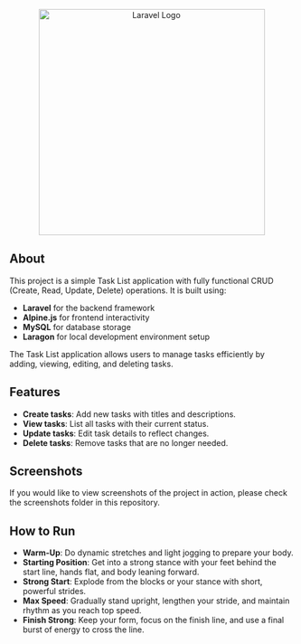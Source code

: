 <p align="center"><a href="https://laravel.com" target="_blank"><img src="https://raw.githubusercontent.com/laravel/art/master/logo-lockup/5%20SVG/2%20CMYK/1%20Full%20Color/laravel-logolockup-cmyk-red.svg" width="400" alt="Laravel Logo"></a></p>

## About
This project is a simple Task List application with fully functional CRUD (Create, Read, Update, Delete) operations. It is built using:

- **Laravel** for the backend framework
- **Alpine.js** for frontend interactivity
- **MySQL** for database storage
- **Laragon** for local development environment setup

The Task List application allows users to manage tasks efficiently by adding, viewing, editing, and deleting tasks.

## Features
- **Create tasks**: Add new tasks with titles and descriptions.
- **View tasks**: List all tasks with their current status.
- **Update tasks**: Edit task details to reflect changes.
- **Delete tasks**: Remove tasks that are no longer needed.

## Screenshots
If you would like to view screenshots of the project in action, please check the screenshots folder in this repository.

## How to Run
- **Warm-Up**: Do dynamic stretches and light jogging to prepare your body.
- **Starting Position**: Get into a strong stance with your feet behind the start line, hands flat, and body leaning forward.
- **Strong Start**: Explode from the blocks or your stance with short, powerful strides.
- **Max Speed**: Gradually stand upright, lengthen your stride, and maintain rhythm as you reach top speed.
- **Finish Strong**: Keep your form, focus on the finish line, and use a final burst of energy to cross the line.
